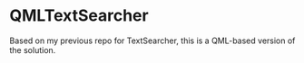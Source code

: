 # QMLTextSearcher
Based on my previous repo for TextSearcher, this is a QML-based version of the solution.
